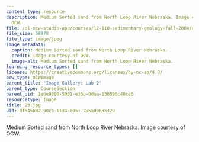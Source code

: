 ```yaml
---
content_type: resource
description: Medium Sorted sand from North Loop River Nebraska. Image courtesy of
  OCW.
file: /ol-ocw-studio-app/courses/12-110-sedimentary-geology-fall-2004/df54560290cb1134e051295ad0635329_23.jpg
file_size: 58978
file_type: image/jpeg
image_metadata:
  caption: Medium Sorted sand from North Loop River Nebraska.
  credit: Image courtesy of OCW.
  image-alt: Medium Sorted sand from North Loop River Nebraska.
learning_resource_types: []
license: https://creativecommons.org/licenses/by-nc-sa/4.0/
ocw_type: OCWImage
parent_title: 'Image Gallery: Lab 2'
parent_type: CourseSection
parent_uid: 1e6e9890-5931-e35b-0daa-156596c40ce6
resourcetype: Image
title: 23.jpg
uid: df545602-90cb-1134-e051-295ad0635329
---
```

Medium Sorted sand from North Loop River Nebraska. Image courtesy of OCW.